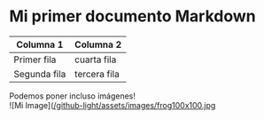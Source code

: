 # Mi primer documento Markdown

| Columna 1                                | Columna 2                               |
|------------------------------------------|-----------------------------------------|
| Primer fila                              | cuarta fila                             |
| Segunda fila                             | tercera fila                            |



Podemos poner incluso imágenes!  
![Mi Image]([/github-light/assets/images/frog100x100.jpg](https://plus.unsplash.com/premium_photo-1675435644687-562e8042b9db?fm=jpg&q=60&w=3000&ixlib=rb-4.1.0&ixid=M3wxMjA3fDB8MHxzZWFyY2h8Mnx8Y2FmJUMzJUE5fGVufDB8fDB8fHww)	
